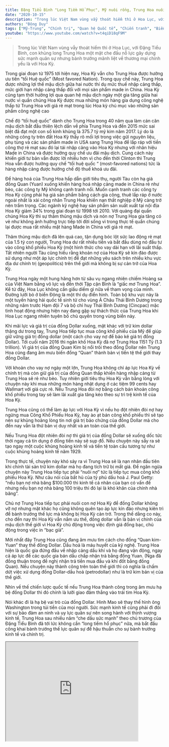 ```yaml
---
title: Đặng Tiểu Bình "Long Tiềm Hổ Phục", Mỹ nuôi rồng, Trung Hoa nuôi nợ
date: "2020-10-15"
description: "Trong lúc Việt Nam vùng vẫy thoát hiểm thì ở Hoa Lục, với Đặng Tiểu Bình, con khủng long Trung Hoa một mặt che đấu nỗ lực gây dựng sức mạnh quân sự nhưng bành trướng mãnh liệt về  thương mại chính yếu là với Hoa Kỳ."
authors: "Đông Duy"
tags: ["Mỹ-Trung", "Chính trị", "Quan hệ Quốc tế", "Chiến tranh", "Biển Đông"]
youtube: "https://www.youtube.com/watch?v=t4qiD18qF9M"
---
```


>Trong lúc Việt Nam vùng vẫy thoát hiểm thì ở Hoa Lục, với Đặng Tiểu Bình, con khủng long Trung Hoa một mặt che đấu nỗ lực gây dựng sức mạnh quân sự nhưng bành trướng mãnh liệt về  thương mại chính yếu là với Hoa Kỳ.

Trong giai đoạn từ 1975 tới hiện nay, Hoa Kỳ vẫn cho Trung Hoa được hưởng ưu tiên “tối Huệ quốc” (Most favored Nation). Trong quy chế này, Trung Hoa được những lợi thế mậu dịch giữa hai nước thí dụ mức thuế nhập cảng thấp, mức giới hạn nhập cảng thấp đối với mọi sản phẩm made in China. Hoa Kỳ cũng tạm thời hưởng lợi qua quan hệ mậu dịch ngày một gia tăng giữa hai nước vì quần chúng Hoa Kỳ được mua những món hàng gia dụng công nghệ thấp từ Trung Hoa với giá rẻ mạt trong lúc Hoa kỳ chú mục vào những sản phẩm công nghệ cao

Chế độ “tối huệ quốc” dành cho Trung Hoa trong 40 năm qua làm cán cân mậu dịch bắt đầu thiên lệch dần về phía Trung Hoa và đến 2015 mức sai biệt đã đạt một con số kinh khủng là 375.7 tỷ mỹ kim năm 2017. Lý do là những công ty trên đất Hoa Kỳ thấy rõ mối lợi trong việc gửi nguyên liệu, phụ tùng và các sản phẩm made in USA sang Trung Hoa để lắp ráp với tiền công thợ rẻ mạt sau đó lại tái nhập cảng vào Hoa Kỳ nhưng với nhãn hiệu Made in China và được hưởng quy chế ưu đãi mậu dịch. Cung cách này khiến giới tư bản vẫn được lời nhiều hơn vì cho đến thời Clinton thì Trung Hoa vẫn được hưởng quy chế “tối huệ quốc “ (most-favored nations) tức là hàng nhập cảng được hưởng chế độ thuế khoá ưu đãi.

Để hàng hoá của Trung Hoa hấp dẫn giới tiêu thụ, người Tàu còn hạ giá đồng Quan (Yuan) xuống khiến hàng hoá nhập cảng made in China rẻ như bèo,  các công ty Mỹ không cạnh tranh nổi. Muốn cạnh tranh các công ty Hoa Kỳ cũng phải hạ giá sản phẩm bằng cách gia công, thuê lắp ráp ở nước ngoài nhất là xài công nhân Trung Hoa khiến nạn thất nghiệp ở Mỹ càng trở nên trầm trọng. Các ngành kỹ nghệ hay sản phẩm sản xuất xuất tại nội địa Hoa Kỳ giảm 34% trong giai đoạn từ 1998 tới 2010. Với quảng đại quần chúng Hoa Kỳ thì sự thâm thủng mậu dịch và nón nợ Trung Hoa gia tăng có vẻ như không ảnh hưởng trực tiếp tới đời sống vì trong thực tế quần chúng lại được mua rất nhiều mặt hàng Made in China với giá rẻ mạt. 

Thâm thủng mậu dịch đã lên quá cao, tận dụng bóc lột sức lao động rẻ mạt của 1.5 tỷ con người, Trung Hoa dư rất nhiều tiền và bắt đầu dùng nó đầu tư  vào công khố phiếu Hoa Kỳ  (một hình thức cho vay dài hạn với lãi suất thấp. Tất nhiên người Tàu cũng hiểu rằng khoản nợ của Hoa Kỳ sẽ kín đáo được sử dụng như một áp lực chính trị để đạt những yêu sách trên nhiều khu vực địa dư chính trị (geopolitics) trên thế giới mà không bị sự cản trở của Hoa Kỳ.

Trung Hoa ngày một hung hăng hơn từ său vụ ngang nhiên chiếm Hoàng sa của Việt Nam bằng võ lực và đến thời Tập cận Bình là “giấc mơ Trung Hoa”. Kể từ đây, Hoa Lục không cần giấu diếm gì nữa về tham vọng của mình. Đường lưỡi bò ở biển Đông là một thí dụ điển hình. Toàn bộ khu vực này là một tuyến hàng hải quốc tế sinh tử cho vùng Á Châu Thái Bình Dương trong những năm trước Hạm đội 7 và bộ chỉ huy Thái Bình Dương (Cincpac) mặc tình hoạt động nhưng hiện nay đang gập sự thách thức của Trung Hoa khi Hoa Lục ngang nhiên tuyên bố chủ quyền trong vùng biển này.

Khi mãi lực và giá trị của đồng Dollar xuống, mặt khác với trữ kim dollar thặng dư trong tay, Trung Hoa tiếp tục mua công khố phiếu của Mỹ để giúp giữ vững giá trị đồng dollar (một cách cho vay nợ để bảo kê giá trị đồng Dollar). Tới cuối năm 2016 thì ngân khố Hoa Kỳ đã nợ Trung Hoa 1151 Tỷ (1.3 trillion). Vì giá trị của đồng Quan Kim bị nổi trôi theo đồng Dollar nên Trung Hoa cũng đang âm mưu biến đồng “Quan” thành bản vị tiền tệ thế giới thay đồng Dollar.

Với khoản cho vay nợ ngày một lớn, Trung Hoa không chỉ áp lực Hoa Kỳ về chính trị mà còn giữ giá trị của đồng Quan thấp  khiến hàng nhập cảng từ Trung Hoa sẽ rẻ như bèo. Tuy nhiên giới tiêu thụ Hoa Kỳ vẫn bằng lòng với chuyện này khi mua những món hàng nhật dụng ở các tiệm 99 cents hay Wallmart với giá cực rẻ. Nếu Trung Hoa đòi nợ bằng cách bán khoản công khố phiếu trong tay sẽ làm lãi xuất gia tăng kéo theo sự trì trệ kinh tế của Hoa Kỳ.

Trung Hoa cũng có thể làm áp lực với Hoa Kỳ vì nếu họ đột nhiên đòi nợ hay  ngừng mua Công Khố Phiếu Hoa Kỳ, hay ào ạt bán công khố phiếu thì sẽ tạo nên sự khủng hoảng lòng tin nơi giá trị bảo chứng của đồng Dollar mà cho đến nay vẫn là thứ bản vị duy nhất và an toàn của thế giới. 

Nếu Trung Hoa đột nhiên đòi nợ thì giá trị của đồng Dollar sẽ xuống dốc tức thời ngay cả tín dụng ở đồng tiền này sẽ  sụp đổ. Nếu chuyện này sẩy ra sẽ tạo ngay một cuộc khủng hoảng kinh tế và tiền tệ toàn cầu tương tự như cuộc khủng hoảng kinh tế năm 1929.

Trong thực tế, chuyện này khó sảy ra vì Trung Hoa sẽ là nạn nhân đầu tiên khi chính tài sản trữ kim dollar mà họ đang tích trữ bị mất giá. Để ngăn ngừa chuyện này Trung Hoa tiếp tục phải “nuôi nợ” tức là tiếp tục mua công khố phiếu Hoa Kỳ. Như câu nói của bất hủ của tỷ phú dầu hoả J. Paul Getty: “nếu bạn nợ nhà băng $100.000 thì  kinh tế cá nhân của bạn có vấn đề  nhưng nếu bạn nợ nhà băng 100 triệu thì đó lại là khó khăn của chính nhà băng”.

Chủ nợ Trung Hoa tiếp tục phải nuôi con nợ Hoa Kỳ để đồng Dollar không vỡ nợ nhưng mặt khác họ cũng không quên tạo áp lực kín đáo nhưng kiên trì để bành trướng thế lực mà không bị Hoa Kỳ cản trở. Trong thế dằng co này, cho đến nay thì Hoa Kỳ vẫn nắm ưu thế, đồng dollar vẫn là bản vị chính của mậu dịch thế giới vì Hoa Kỳ chủ động trong việc định giá đồng bạc, chủ động trong việc in “bạc giả”.

Mới nhất đây Trung Hoa cũng đang âm mưu tìm cách cho đồng “Quan kim-Yuan” thay thế đồng Dollar. Dầu hoả là máu huyết của kỹ nghệ. Trung Hoa hiện là quốc gia đứng đầu về nhập cảng dầu khí và họ đang vận động, ngay cả áp lực để các quốc gia bán dầu chấp nhận trả bằng đồng Yuan. (Nga đã đồng thuận trong đề nghị nhận trả tiền mua đầu và khí đốt bằng đồng Quan). Nếu chuyện này thành công trên toàn thế giới thì có nghĩa là chấm dứt việc xử dụng đồng Dollar-dầu hoả (petrodollar) như là trữ kim bản vị của thế giới.

Nhìn về thế chiến lược quốc tế nếu Trung Hoa thành công trong âm mưu hạ bệ đồng Dollar thì đó chính là lưỡi giao đâm thẳng vào trái tim Hoa Kỳ.

Nói khác đi là hạ bệ vai trò của đồng Dollar. Hình Mao sẽ thay thế hình ông Washington trong túi tiền của mọi người. Sức mạnh kinh tế cũng phải đi đôi với sự bảo đảm an ninh và uy lực quân sự nên song hành với thịnh vượng kinh tế, Trung Hoa sau nhiều năm “che dấu sức mạnh” theo chủ trương của Đặng Tiểu Bình đã tới lức không cần “long tiềm hổ phục" nữa, mà bắt đầu công khai bành trướng thế lực quân sự để hậu thuẫn cho sự bành trướng kinh tế và chính trị.

<iframe width="420" height="315" src="https://www.youtube.com/embed/t4qiD18qF9M"></iframe>


 